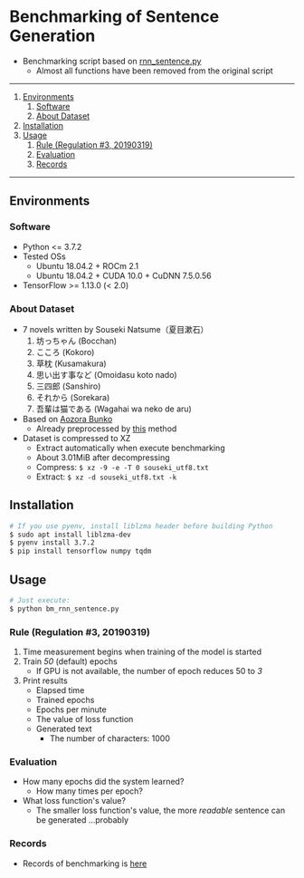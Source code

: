 # Benchmarking of Sentence Generation

- Benchmarking script based on [rnn_sentence.py][mmt]
    - Almost all functions have been removed from the original script

---

1. [Environments](#environments)
   1. [Software](#software)
   1. [About Dataset](#about-dataset)
1. [Installation](#installation)
1. [Usage](#usage)
   1. [Rule (Regulation #3, 20190319)](#rule-regulation-3-20190319)
   1. [Evaluation](#evaluation)
   1. [Records](#records)

---

## Environments

### Software

- Python <= 3.7.2
- Tested OSs
    - Ubuntu 18.04.2 + ROCm 2.1
    - Ubuntu 18.04.2 + CUDA 10.0 + CuDNN 7.5.0.56
- TensorFlow >= 1.13.0 (< 2.0)

### About Dataset

- 7 novels written by Souseki Natsume（夏目漱石）
    1. 坊っちゃん (Bocchan)
    1. こころ (Kokoro)
    1. 草枕 (Kusamakura)
    1. 思い出す事など (Omoidasu koto nado)
    1. 三四郎 (Sanshiro)
    1. それから (Sorekara)
    1. 吾輩は猫である (Wagahai wa neko de aru)
- Based on [Aozora Bunko](https://www.aozora.gr.jp/index_pages/person148.html)
    - Already preprocessed by [this](#aozora-bunko) method
- Dataset is compressed to XZ
    - Extract automatically when execute benchmarking
    - About 3.01MiB after decompressing
    - Compress: `$ xz -9 -e -T 0 souseki_utf8.txt`
    - Extract: `$ xz -d souseki_utf8.txt -k`

## Installation

```bash
# If you use pyenv, install liblzma header before building Python
$ sudo apt install liblzma-dev
$ pyenv install 3.7.2
$ pip install tensorflow numpy tqdm
```

## Usage

```bash
# Just execute:
$ python bm_rnn_sentence.py
```

### Rule (Regulation #3, 20190319)

1. Time measurement begins when training of the model is started
1. Train _50_ (default) epochs
    - If GPU is not available, the number of epoch reduces 50 to _3_
1. Print results
    - Elapsed time
    - Trained epochs
    - Epochs per minute
    - The value of loss function
    - Generated text
        - The number of characters: 1000

### Evaluation

- How many epochs did the system learned?
    - How many times per epoch?
- What loss function's value?
    - The smaller loss function's value, the more _readable_ sentence can be generated ...probably

### Records

- Records of benchmarking is [here](https://gist.github.com/0-jam/f21f44375cb70b987e99cda485d6940d)

[mmt]: https://github.com/0-jam/regen_my_sentences
